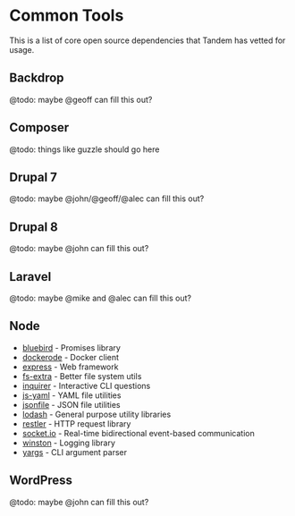 Common Tools
============

This is a list of core open source dependencies that Tandem has vetted for usage.

Backdrop
--------

@todo: maybe @geoff can fill this out?

Composer
--------

@todo: things like guzzle should go here

Drupal 7
--------

@todo: maybe @john/@geoff/@alec can fill this out?

Drupal 8
--------

@todo: maybe @john can fill this out?

Laravel
-------

@todo: maybe @mike and @alec can fill this out?

Node
----

* [bluebird](http://bluebirdjs.com/docs/getting-started.html) - Promises library
* [dockerode](https://github.com/apocas/dockerode) - Docker client
* [express](https://expressjs.com/) - Web framework
* [fs-extra](https://github.com/jprichardson/node-fs-extra) - Better file system utils
* [inquirer](https://www.npmjs.com/package/inquirer) - Interactive CLI questions
* [js-yaml](https://www.npmjs.com/package/js-yaml) - YAML file utilities
* [jsonfile](https://github.com/jprichardson/node-jsonfile) - JSON file utilities
* [lodash](https://lodash.com/docs) - General purpose utility libraries
* [restler](https://github.com/danwrong/restler) - HTTP request library
* [socket.io](https://github.com/socketio/socket.io) - Real-time bidirectional event-based communication
* [winston](https://github.com/winstonjs/winston) - Logging library
* [yargs](https://github.com/yargs/yargs) - CLI argument parser

WordPress
---------

@todo: maybe @john can fill this out?

